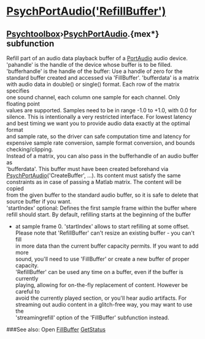 # [PsychPortAudio('RefillBuffer')](PsychPortAudio-RefillBuffer) 
## [Psychtoolbox](Pyschtoolbox)&#8250;[PsychPortAudio](PsychPortAudio).{mex*} subfunction


Refill part of an audio data playback buffer of a [PortAudio](PortAudio) audio device.  
'pahandle' is the handle of the device whose buffer is to be filled.  
'bufferhandle' is the handle of the buffer: Use a handle of zero for the  
standard buffer created and accessed via 'FillBuffer'. 'bufferdata' is a matrix  
with audio data in double() or single() format. Each row of the matrix specifies  
one sound channel, each column one sample for each channel. Only floating point  
values are supported. Samples need to be in range -1.0 to +1.0, with 0.0 for  
silence. This is intentionally a very restricted interface. For lowest latency  
and best timing we want you to provide audio data exactly at the optimal format  
and sample rate, so the driver can safe computation time and latency for  
expensive sample rate conversion, sample format conversion, and bounds  
checking/clipping.  
Instead of a matrix, you can also pass in the bufferhandle of an audio buffer as  
'bufferdata'. This buffer must have been created beforehand via  
[PsychPortAudio](PsychPortAudio)('CreateBuffer', ...). Its content must satisfy the same  
constraints as in case of passing a Matlab matrix. The content will be copied  
from the given buffer to the standard audio buffer, so it is safe to delete that  
source buffer if you want.  
'startIndex' optional: Defines the first sample frame within the buffer where  
refill should start. By default, refilling starts at the beginning of the buffer  
- at sample frame 0. 'startIndex' allows to start refilling at some offset.  
Please note that 'RefillBuffer' can't resize an existing buffer - you can't fill  
in more data than the current buffer capacity permits. If you want to add more  
sound, you'll need to use 'FillBuffer' or create a new buffer of proper  
capacity.  
'RefillBuffer' can be used any time on a buffer, even if the buffer is currently  
playing, allowing for on-the-fly replacement of content. However be careful to  
avoid the currently played section, or you'll hear audio artifacts. For  
streaming out audio content in a glitch-free way, you may want to use the  
'streamingrefill' option of the 'FillBuffer' subfunction instead.  
  


###See also:
Open [FillBuffer](PsychPortAudio-FillBuffer) [GetStatus](PsychPortAudio-GetStatus) 
